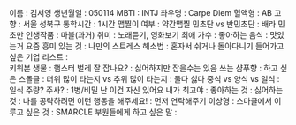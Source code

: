 이름 : 김서영
생년월일 : 050114
MBTI : INTJ
좌우명 : Carpe Diem
혈액형 : AB
고향 : 서울 성북구
통학시간 : 1시간
맵찔이 여부 : 약간맵찔
민초단 vs 반민초단 : 배라 민초만
인생작품 : 마블(과거)
취미 : 노래듣기, 영화보기
최애 가수 :
좋아하는 음식 : 맛있는거
요즘 흥미 있는 것 : 
나만의 스트레스 해소법 : 혼자서 쉬거나 돌아다니기
들어가고 싶은 기업 리스트 :  
키워본 생물 : 햄스터
벌레 잘 잡나요? : 싫어하지만 잡을수는 있음
쓰는 샴푸향 : 
하고 싶은 스몰클 : 
더위 많이 타는지 vs 추위 많이 타는지 : 둘다 싫다
중식 vs 양식 vs 일식 : 일식
주량? 주사? : 1병/비밀
난 이건 자신 있어요 내가 최고야 : 
좋아하는 것 : 
싫어하는 것 :
나를 공략하려면 이런 행동을 해주세요! : 먼저 연락해주기
이상형 : 
스마클에서 이루고 싶은 것 : 
SMARCLE 부원들에게 하고 싶은 말 : 
